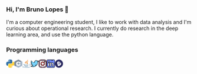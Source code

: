 ### Hi, I'm Bruno Lopes 👋

I'm a computer engineering student, I like to work with data analysis and I'm curious about operational research.
I currently do research in the deep learning area, and use the python language.

### Programming languages
<img align="left" alt="Python" width="22px" height="22px" src="https://github.com/b8run/b8run/blob/main/Linguagem%20de%20programa%C3%A7%C3%A3o/python.svg" />
<img align="left" alt="C" width="22px" height="22px" src="https://github.com/b8run/b8run/blob/main/Linguagem%20de%20programa%C3%A7%C3%A3o/c.svg" />
<img align="left" alt="Java" width="22px" height="22px" src="https://github.com/b8run/b8run/blob/main/Linguagem%20de%20programa%C3%A7%C3%A3o/java.svg" />



<a href="https://twitter.com/b8run">
  <img align="left" alt="Bruno Twitter" width="22px" height="22px" src="https://github.com/b8run/b8run/blob/main/Icones/twitter.svg" />
</a>
<a href="https://www.instagram.com/b8run/">
  <img align="left" alt="Bruno Instagran" width="22px" height="22px" src="https://github.com/b8run/b8run/blob/main/Icones/instagram.svg" />
</a>
<a href="https://www.linkedin.com/in/b8run/">
  <img align="left" alt="Bruno Linkedin" width="22px" height="22px" src="https://github.com/b8run/b8run/blob/main/Icones/linkedin.svg" />
</a>
<a href="http://lattes.cnpq.br/6239440206500645">
  <img align="left" alt="Bruno Lattes" width="22px" height="22px" src="https://github.com/b8run/b8run/blob/main/Icones/lattes.svg" />
</a>
<!--
**b8run/b8run** is a ✨ _special_ ✨ repository because its `README.md` (this file) appears on your GitHub profile.

Here are some ideas to get you started:

- 🔭 I’m currently working on ...
- 🌱 I’m currently learning ...
- 👯 I’m looking to collaborate on ...
- 🤔 I’m looking for help with ...
- 💬 Ask me about ...
- 📫 How to reach me: ...
- 😄 Pronouns: ...
- ⚡ Fun fact: ...
-->
